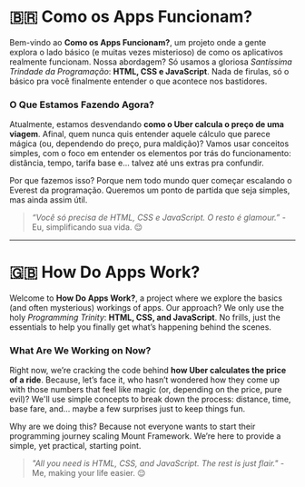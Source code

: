 # 🇧🇷 **Como os Apps Funcionam?**

Bem-vindo ao **Como os Apps Funcionam?**, um projeto onde a gente explora o lado básico (e muitas vezes misterioso) de como os aplicativos realmente funcionam. Nossa abordagem? Só usamos a gloriosa *Santíssima Trindade da Programação*: **HTML, CSS e JavaScript**. Nada de firulas, só o básico pra você finalmente entender o que acontece nos bastidores.  

### O Que Estamos Fazendo Agora?  
Atualmente, estamos desvendando **como o Uber calcula o preço de uma viagem**. Afinal, quem nunca quis entender aquele cálculo que parece mágica (ou, dependendo do preço, pura maldição)? Vamos usar conceitos simples, com o foco em entender os elementos por trás do funcionamento: distância, tempo, tarifa base e... talvez até uns extras pra confundir.  

Por que fazemos isso? Porque nem todo mundo quer começar escalando o Everest da programação. Queremos um ponto de partida que seja simples, mas ainda assim útil.  

> *“Você só precisa de HTML, CSS e JavaScript. O resto é glamour.”* - Eu, simplificando sua vida. 😌  

---

# 🇬🇧 **How Do Apps Work?**

Welcome to **How Do Apps Work?**, a project where we explore the basics (and often mysterious) workings of apps. Our approach? We only use the holy *Programming Trinity*: **HTML, CSS, and JavaScript**. No frills, just the essentials to help you finally get what’s happening behind the scenes.  

### What Are We Working on Now?  
Right now, we’re cracking the code behind **how Uber calculates the price of a ride**. Because, let’s face it, who hasn’t wondered how they come up with those numbers that feel like magic (or, depending on the price, pure evil)? We'll use simple concepts to break down the process: distance, time, base fare, and... maybe a few surprises just to keep things fun.  

Why are we doing this? Because not everyone wants to start their programming journey scaling Mount Framework. We’re here to provide a simple, yet practical, starting point.  

> *"All you need is HTML, CSS, and JavaScript. The rest is just flair."* - Me, making your life easier. 😌  
